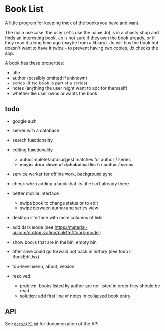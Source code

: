 # Book List

A little program for keeping track of the books you have and want.

The main use case: the user (let's use the name Jo) is in a charity shop and finds an interesting book. Jo is not sure if they own the book already, or if they read it a long time ago (maybe from a library). Jo will buy the book but doesn't want to have it twice – to prevent having two copies, Jo checks the app.

A book has these properties:

* title
* author (possibly omitted if unknown)
* series (if the book is part of a series)
* notes (anything the user might want to add for themself)
* whether the user owns or wants the book

## todo

* google auth
* server with a database
* search functionality
* editing functionality
   - autocomplete/autosuggest matches for author / series
   - maybe drop-down of alphabetical list for author / series
* service worker for offline work, background sync
* check when adding a book that its title isn't already there
* better mobile interface
   - swipe book to change status or to edit
   - swipe between author and series view
* desktop interface with more columns of lists
* add dark mode (see https://material-ui.com/customization/palette/#dark-mode )
* show books that are in the bin, empty bin
* after save could go forward not back in history (see todo in BookEdit.tsx)
* top-level menu, about, version

* resolved:
   - problem: books listed by author are not listed in order they should be read
   - solution: add first line of notes in collapsed book entry

## API

See [`docs/API.md`](docs/API.md) for documentation of the API.
